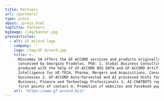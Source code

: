 ```yaml
---
title: Partners
url: /partners/
type: press
about: /press.html
topTitle: Partners
bgImage: /img/banner.jpg
pressarticles:
  - alt: GF Accord logo
    company: ''
    logo: /img/GF Accord.jpg
    title: >-
      Mincomes SA offers the GF-ACCORD services and products originally
      conceived by Georgios Fradelos, PhD: 1. Global Business Consulting
      produced with the help of GF-ACCORD BIG DATA and GF-ACCORD Artificial
      Intelligence for HI-TECH, Pharma, Mergers and Acquisitions, Consumer Goods
      businesses 2. GF-ACCORD Auto-harvested and AI processed Hints for
      Business, Finance and Technology Professionals 3. AI-CHATBOTS replacing
      first points of contact 4. Promotion of websites and Facebook pages
    url: 'https://www.gf-accord.biz/'
---
```


